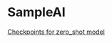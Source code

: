 # SampleAI

[Checkpoints for zero_shot model](https://drive.google.com/drive/folders/1zpYRm34UNz_AtqVF8VfF-N9HTTBdzDBs?usp=sharing)
